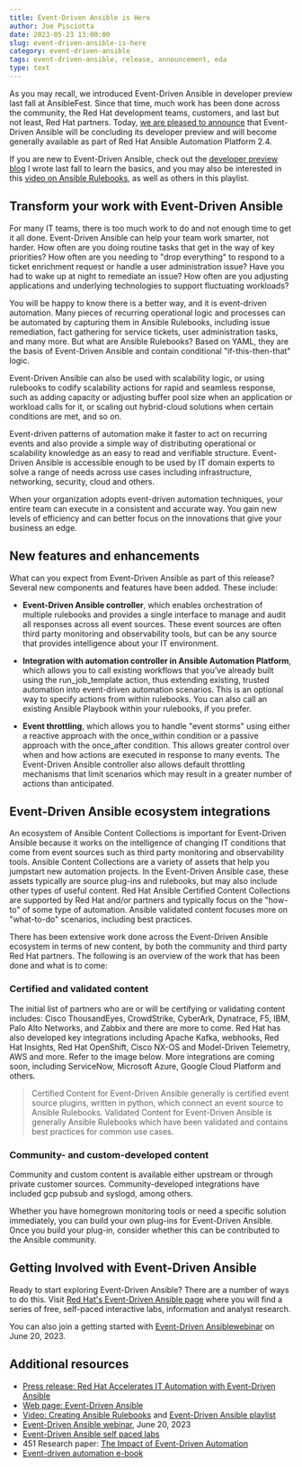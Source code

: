 ```yaml
---
title: Event-Driven Ansible is Here
author: Joe Pisciotta
date: 2023-05-23 13:00:00
slug: event-driven-ansible-is-here
category: event-driven-ansible
tags: event-driven-ansible, release, announcement, eda
type: text
---
```

As you may recall, we introduced Event-Driven Ansible in developer preview last fall at AnsibleFest. Since that time, much work has been done across the community, the Red Hat development teams, customers, and last but not least, Red Hat partners. Today, [we are pleased to announce](https://www.redhat.com/en/about/press-releases/red-hat-accelerates-it-automation-event-driven-ansible) that Event-Driven Ansible will be concluding its developer preview and will become generally available as part of Red Hat Ansible Automation Platform 2.4.

If you are new to Event-Driven Ansible, check out the [developer preview blog](https://www.ansible.com/blog/introducing-event-driven-ansible) I wrote last fall to learn the basics, and you may also be interested in this [video on Ansible Rulebooks](https://www.youtube.com/watch?v=PtevBKX1SYI&list=PLdu06OJoEf2a3fFl6uaoyGV526ilwD97R&index=3), as well as others in this playlist.

## Transform your work with Event-Driven Ansible

For many IT teams, there is too much work to do and not enough time to get it all done. Event-Driven Ansible can help your team work smarter, not harder. How often are you doing routine tasks that get in the way of key priorities? How often are you needing to "drop everything" to respond to a ticket enrichment request or handle a user administration issue? Have you had to wake up at night to remediate an issue? How often are you adjusting applications and underlying technologies to support fluctuating workloads?

You will be happy to know there is a better way, and it is event-driven automation. Many pieces of recurring operational logic and processes can be automated by capturing them in Ansible Rulebooks, including issue remediation, fact gathering for service tickets, user administration tasks, and many more. But what are Ansible Rulebooks? Based on YAML, they are the basis of Event-Driven Ansible and contain conditional "if-this-then-that" logic.

Event-Driven Ansible can also be used with scalability logic, or using rulebooks to codify scalability actions for rapid and seamless response, such as adding capacity or adjusting buffer pool size when an application or workload calls for it, or scaling out hybrid-cloud solutions when certain conditions are met, and so on.

Event-driven patterns of automation make it faster to act on recurring events and also provide a simple way of distributing operational or scalability knowledge as an easy to read and verifiable structure. Event-Driven Ansible is accessible enough to be used by IT domain experts to solve a range of needs across use cases including infrastructure, networking, security, cloud and others.

When your organization adopts event-driven automation techniques, your entire team can execute in a consistent and accurate way. You gain new levels of efficiency and can better focus on the innovations that give your business an edge.

## New features and enhancements

What can you expect from Event-Driven Ansible as part of this release? Several new components and features have been added.  These include:

* **Event-Driven Ansible controller**, which enables orchestration of multiple rulebooks and provides a single interface to manage and audit all responses across all event sources. These event sources are often third party monitoring and observability tools, but can be any source that provides intelligence about your IT environment.

* **Integration with automation controller in Ansible Automation Platform**, which allows you to call existing workflows that you’ve already built using the run_job_template action, thus extending existing, trusted automation into event-driven automation scenarios. This is an optional way to specify actions from within rulebooks. You can also call an existing Ansible Playbook within your rulebooks, if you prefer.

* **Event throttling**, which allows you to handle "event storms" using either a reactive approach with the once_within <time> condition or a passive approach with the once_after <time> condition. This allows greater control over when and how actions are executed in response to many events. The Event-Driven Ansible controller also allows default throttling mechanisms that limit scenarios which may result in a greater number of actions than anticipated.

## Event-Driven Ansible ecosystem integrations

An ecosystem of Ansible Content Collections is important for Event-Driven Ansible because it works on the intelligence of changing IT conditions that come from event sources such as third party monitoring and observability tools. Ansible Content Collections are a variety of assets that help you jumpstart new automation projects. In the Event-Driven Ansible case, these assets typically are source plug-ins and rulebooks, but may also include other types of useful content. Red Hat Ansible Certified Content Collections are supported by Red Hat and/or partners and typically focus on the "how-to" of some type of automation. Ansible validated content focuses more on "what-to-do" scenarios, including best practices.

There has been extensive work done across the Event-Driven Ansible ecosystem in terms of new content, by both the community and third party Red Hat partners. The following is an overview of the work that has been done and what is to come:

### Certified and validated content

The initial list of partners who are or will be certifying or validating content includes: Cisco ThousandEyes, CrowdStrike, CyberArk, Dynatrace, F5, IBM, Palo Alto Networks, and Zabbix and there are more to come. Red Hat has also developed key integrations including  Apache Kafka, webhooks, Red Hat Insights, Red Hat OpenShift, Cisco NX-OS and Model-Driven Telemetry, AWS and more. Refer to the image below. More integrations are coming soon, including ServiceNow, Microsoft Azure, Google Cloud Platform and others.

> Certified Content for Event-Driven Ansible generally is  certified event source plugins, written in python, which connect an event source to Ansible Rulebooks. Validated Content for Event-Driven Ansible is generally Ansible Rulebooks which have been validated and contains best practices for common use cases.

### Community- and custom-developed content

Community and custom content is available either upstream or through private customer sources. Community-developed integrations have included gcp pubsub and syslogd, among others.

Whether you have homegrown monitoring tools or need a specific solution immediately, you can build your own plug-ins for Event-Driven Ansible. Once you build your plug-in, consider whether this can be contributed to the Ansible community.

## Getting Involved with Event-Driven Ansible

Ready to start exploring Event-Driven Ansible? There are a number of ways to do this.  Visit [Red Hat's Event-Driven Ansible page](https://www.redhat.com/en/technologies/management/ansible/event-driven-ansible) where you will find a series of free, self-paced interactive labs, information and analyst research.

You can also join a getting started with [Event-Driven Ansiblewebinar](https://www.redhat.com/en/events/webinar/work-smarter-using-event-driven-automation-across-IT-operations) on June 20, 2023.

## Additional resources

* [Press release: Red Hat Accelerates IT Automation with Event-Driven Ansible](https://www.redhat.com/en/about/press-releases/red-hat-accelerates-it-automation-event-driven-ansible)
* [Web page: Event-Driven Ansible](https://www.redhat.com/en/technologies/management/ansible/event-driven-ansible)
* [Video: Creating Ansible Rulebooks](https://www.youtube.com/watch?v=PtevBKX1SYI)  and [Event-Driven Ansible playlist](https://www.youtube.com/watch?v=TH7_OqBmXD4&list=PLdu06OJoEf2a3fFl6uaoyGV526ilwD97R)
* [Event-Driven Ansible webinar](https://www.redhat.com/en/events/webinar/work-smarter-using-event-driven-automation-across-IT-operations), June 20, 2023
* [Event-Driven Ansible self paced labs](https://www.redhat.com/en/engage/event-driven-ansible-20220907)
* 451 Research paper: [The Impact of Event-Driven Automation](https://www.redhat.com/en/resources/event-driven-impact-on-it-operations-analyst-material)
* [Event-driven automation e-book](https://www.redhat.com/en/engage/build-innovation-automation-20230414)
